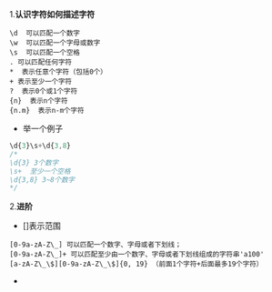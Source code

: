 1.**认识字符如何描述字符**

```
\d  可以匹配一个数字
\w  可以匹配一个字母或数字
\s  可以匹配一个空格
. 可以匹配任何字符
*  表示任意个字符（包括0个）
+ 表示至少一个字符
?  表示0个或1个字符
{n}  表示n个字符
{n.m}  表示n-m个字符
```

- 举一个例子
```js
\d{3}\s+\d{3,8}
/*
\d{3} 3个数字
\s+  至少一个空格
\d{3,8} 3~8个数字
*/
```

2.**进阶**

- []表示范围
```
[0-9a-zA-Z\_] 可以匹配一个数字、字母或者下划线；
[0-9a-zA-Z\_]+ 可以匹配至少由一个数字、字母或者下划线组成的字符串'a100'
[a-zA-Z\_\$][0-9a-zA-Z\_\$]{0, 19} （前面1个字符+后面最多19个字符）
```

- 